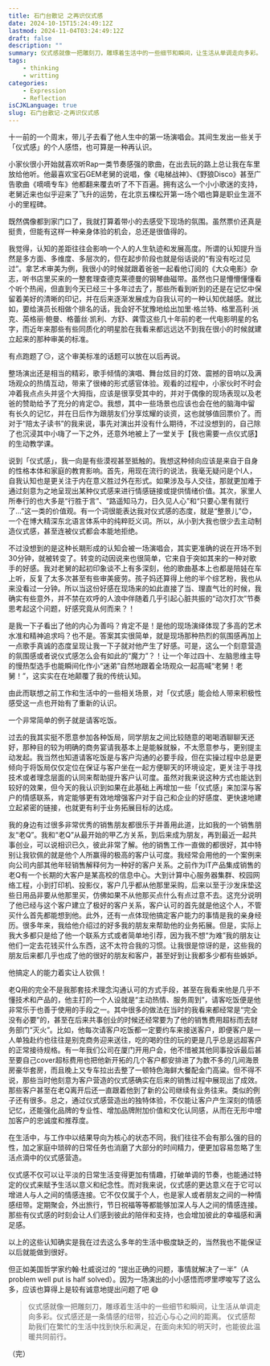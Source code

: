 ```yaml
---
title: 石门台散记 之再识仪式感
date: 2024-10-15T15:24:49:12Z
lastmod: 2024-11-04T03:24:49:12Z
draft: false
description: ""
summary: 仪式感就像一把雕刻刀，雕琢着生活中的一些细节和瞬间，让生活从单调走向多彩。仪式感还是一条情感的纽带，拉近心与心之间的距离。 仪式感帮助我们在繁忙的生活中找到快乐和满足，在面向未知的明天时，也能彼此温暖共同前行。
tags:
    - thinking
    - writting
categories:
    - Expression
    - Reflection
isCJKLanguage: true
slug: 石门台散记-之再识仪式感
---
```


十一前的一个周末，带儿子去看了他人生中的第一场演唱会。其间生发出一些关于「仪式感」的个人感悟，也可算是一种再认识。

小家伙很小开始就喜欢听Rap一类节奏感强的歌曲，在出去玩的路上总让我在车里放给他听。他最喜欢宝石GEM老舅的说唱，像《电梯战神》、《野狼Disco》甚至广告歌曲《嘀嘀专车》他都翻来覆去听了不下百遍。拥有这么一个小小歌迷的支持，老舅近来也似乎迎来了飞升的运势，在北京五棵松开第一场个唱也算是职业生涯不小的里程碑。

既然偶像都到家门口了，我就打算着带小的去感受下现场的氛围。虽然票价还真是挺贵，但能有这样一种亲身体验的机会，总还是很值得的。

我觉得，认知的差距往往会影响一个人的人生轨迹和发展高度。所谓的认知提升当然是多方面、多维度、多层次的，但在起步阶段也就是俗话说的“有没有吃过见过”。拿艺术审美为例，我很小的时候就跟着爸爸一起看他订阅的《大众电影》杂志，听书店里买来的一整套理查德克莱德曼的钢琴曲磁带。虽然也只是懵懵懂懂看个听个热闹，但直到今天已经三十多年过去了，那些所看到听到的还是在记忆中保留着美好的清晰的印记，并在后来逐渐发展成为自我认可的一种认知优越感。就比如，要给演员长相做个排名的话，我会好不犹豫地给出加里·格兰特、格里高利·派克、英格丽·鲍曼、格蕾丝·凯利、方舒、龚雪这些几十年前的老一代电影明星的名字，而近年来那些有些同质化的明星脸在我看来都远远达不到我在很小的时候就建立起来的那种审美的标准。

有点跑题了😏，这个审美标准的话题可以放在以后再说。

整场演出还是相当的精彩，歌手倾情的演唱、舞台炫目的灯效、震撼的音响以及满场观众的热情互动，带来了很棒的形式感官体验。观看的过程中，小家伙时不时会冲着我点点头并竖个大拇指，应该是很享受其中的，并对于偶像的现场表现以及老爸的赞助给予了充分的肯定😊。我想，其中一些场景也应该也会在他的脑海中留有长久的记忆，并在日后作为跟朋友们分享炫耀的谈资，这也就够值回票价了。而对于“陪太子读书”的我来说，事先对演出并没有什么期待，不过没想到的，自己除了也沉浸其中小嗨了一下之外，还意外地被上了一堂关于【我也需要一点仪式感】的生动教学课。

说到「仪式感」，我一向是有些漠视甚至抵触的。我想这种倾向应该是来自于自身的性格本体和家庭的教育影响。首先，用现在流行的说法，我毫无疑问是个I人，自我认知也是更关注于内在意义胜过外在形式。如果涉及与人交往，那就更加难于通过刻意为之地呈现出某种仪式感来进行情感链接或提供情绪价值。其次，家里人所奉行的也大多是“行胜于言”、“路遥知马力，日久见人心”和“只要心里有就行了...”这一类的价值观。有一个词很能表达我对仪式感的态度，就是“整景儿”😊，一个在博大精深东北语言体系中的纯粹贬义词。所以，从小到大我也很少去主动制造仪式感，甚至连被仪式都会本能地拒绝。

不过没想到的是这种长期形成的认知会被一场演唱会，其实更准确的说在开场不到30分钟，就被转变了。转变的动因说来也很简单，它来自于突如其来的一种对歌手的好感。我对老舅的起初印象谈不上有多深刻，他的歌曲基本上也都是陪娃在车上听，反复了太多次甚至有些审美疲劳。孩子妈还算得上他的半个综艺粉，我也从来没看过一分钟。所以当这份好感在现场来的如此直接了当、理直气壮的时候，我确实有些意外，并不禁在欢呼的人浪中伴随着几乎引起心脏共振的“动次打次”节奏思考起这个问题，好感究竟从何而来？！

是我一下子看出了他的内心为善吗？肯定不是！是他的现场演绎体现了多高的艺术水准和精神追求吗？也不是。答案其实很简单，就是现场那种热烈的氛围感再加上一点歌手真诚的态度呈现让我一下子就对他产生了好感。可是，这么一个刻意营造的氛围感或者说仪式感怎么会有如此的“魔力”？！让一个年过四十、左脑思维主导的慢热型选手也能瞬间化作小“迷弟”自然地跟着全场观众一起高喊“老舅！老舅！”，这实实在在地颠覆了我的传统认知。

由此而联想之前工作和生活中的一些相关场景，对「仪式感」能会给人带来积极性感受这一点也开始有了重新的认识。

一个非常简单的例子就是请客吃饭。

过去的我其实挺不愿意参加各种饭局，同学朋友之间比较随意的喝喝酒聊聊天还好，那种目的较为明确的商务宴请我基本上是能躲就躲，不太愿意参与，更别提主动发起。我当然也知道请客吃饭是与客户沟通的必要手段，但在实操过程中总是更倾向于将饭局仅仅定位在保证与客户坐在一起方便聊天的环境设定，更关注于寻找技术或者理念层面的认同来帮助提升客户认可度。虽然对我来说这种方式也能达到较好的效果，但今天的我认识到如果在此基础上再增加一些「仪式感」来加深与客户的情感联系，肯定能够更有效地增强客户对于自己和企业的好感度、更快速地建立起紧密的链接，也就更有利于业务拓展目标的达成。

我的身边有过很多非常优秀的销售朋友都很乐于并善用此道，比如我的一个销售朋友“老Q”。我和“老Q”从最开始的甲乙方关系，到后来成为朋友，再到最近一起共事创业，可以说相识已久，彼此非常了解。他的销售工作一直做的都很好，其中特别让我钦佩的就是他个人所赢得的极高的客户认可度。我经常会用他的一个案例来向公司内部其他年轻销售解释何为一种好的客户关系。之前作为IT产品集成销售的老Q有一个长期的大客户是某高校的信息中心。大到计算中心服务器集群、校园网络工程，小到打印机、投影仪，客户几乎都从他那里采购，后来以至于沙发床垫这些日用品非要从他那里买，仿佛如果不从他那买点什么有点过意不去。这充分说明了他已经与这个客户建立了极好的客户关系，客户认可的首先就是他这个人，不管买什么首先都能想到他。此外，还有一点体现他搞定客户能力的事情是我的亲身经历。很多年来，我给他介绍过的好多我的朋友来帮助他的业务拓展。但是，实际上我大多都只是给了他一个联系方式或者简单地引荐，因为我不想“为难”我的朋友让他们一定去花钱买什么东西，这不太符合我的习惯。让我很是惊讶的是，这些我的朋友后来都几乎也成了他的很好的朋友和客户，甚至好到让我都多少都有些嫉妒。

他搞定人的能力着实让人钦佩！

老Q用的完全不是我那套技术理念沟通认可的方式手段，甚至在我看来他是几乎不懂技术和产品的，他主打的一个人设就是“主动热情、服务周到”，请客吃饭便是他非常乐于也善于使用的手段之一。其中很多的做法在当时的我看来都经常是“完全没有必要”的，甚至在后来共事创业的时候还经常要为了他的销售费用超标而去财务部门“灭火”。比如，他每次请客户吃饭都一定要约车来接送客户，即便客户是一人单独赴约也往往是别克商务迎来送往，吃的喝的住的玩的更是几乎总是远超客户的正常接待规格。有一年我们公司在厦门开用户会，他不惜被其他同事投诉最后甚至要自己cover超标费用也把他新开拓的几个客户都安排进了为数不多的几间海景房豪华套房，而且晚上又专车拉出去整了一顿特色海鲜大餐配金门高粱。但不得不说，那些当时他刻意为客户营造的仪式感确实在后来的销售过程中展现出了成效。那些客户甚至在老Q离开后还一直跟着他到了新的公司继续有业务往来。类似的例子还有很多。总之，通过仪式感营造出的独特体验，不仅能让客户产生深刻的情感记忆，还能强化品牌的专业性、增加品牌附加价值和文化认同感，从而在无形中增加客户的忠诚度和推荐度。

在生活中，与工作中以结果导向为核心的状态不同，我们往往不会有那么强的目的性，加之家庭中琐碎的日常任务也消磨了大部分的时间精力，便更加容易忽略了生活点滴中的仪式感营造。

仪式感不仅可以让平淡的日常生活变得更加有情趣，打破单调的节奏，也能通过特定的仪式来赋予生活以意义和纪念性。而对我来说，仪式感的更达意义在于它可以增进人与人之间的情感连接。它不仅仅属于个人，也是家人或者朋友之间的一种情感纽带。定期聚会，外出旅行，节日祝福等等都能够加深人与人之间的情感连接。那些有仪式感的时刻会让人们感到彼此的陪伴和支持，也会增加彼此的幸福感和满足感。

以上的这些认知确实是我在过去这么多年的生活中极度缺乏的，当然我也不能保证以后就能做到很好。

但正如美国哲学家约翰·杜威说过的 “提出正确的问题，事情就解决了一半”（A problem well put is half solved）。因为一场演出的小小感悟而啰里啰唆写了这么多，应该也算得上是较有诚意地提出问题了吧 😅

> 仪式感就像一把雕刻刀，雕琢着生活中的一些细节和瞬间，让生活从单调走向多彩。仪式感还是一条情感的纽带，拉近心与心之间的距离。
  仪式感帮助我们在繁忙的生活中找到快乐和满足，在面向未知的明天时，也能彼此温暖共同前行。
  
（完）
